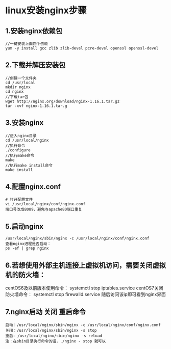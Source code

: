 # linux安装nginx步骤

## 1.安装nginx依赖包

    //一键安装上面四个依赖
    yum -y install gcc zlib zlib-devel pcre-devel openssl openssl-devel

## 2.下载并解压安装包

    //创建一个文件夹
    cd /usr/local
    mkdir nginx
    cd nginx
    //下载tar包
    wget http://nginx.org/download/nginx-1.16.1.tar.gz
    tar -xvf nginx-1.16.1.tar.g

## 3.安装nginx

    //进入nginx目录
    cd /usr/local/nginx
    //执行命令
    ./configure
    //执行make命令
    make
    //执行make install命令
    make install
## 4.配置nginx.conf

    # 打开配置文件
    vi /usr/local/nginx/conf/nginx.conf
    端口号改成8089，避免与apache80端口重复
    
## 5.启动nginx

    /usr/local/nginx/sbin/nginx -c /usr/local/nginx/conf/nginx.conf
    查看nginx进程是否启动：
    ps -ef | grep nginx

## 6.若想使用外部主机连接上虚拟机访问，需要关闭虚拟机的防火墙：

centOS6及以前版本使用命令： systemctl stop iptables.service
centOS7关闭防火墙命令： systemctl stop firewalld.service
随后访问该ip即可看到nginx界面

## 7.nginx启动 关闭 重启命令
    启动：/usr/local/nginx/sbin/nginx -c /usr/local/nginx/conf/nginx.conf
    关闭：/usr/local/nginx/sbin/nginx -s stop
    重启: /usr/local/nginx/sbin/nginx -s reload
    注：在sbin目录执行命令的话，./nginx - stop 就可以
